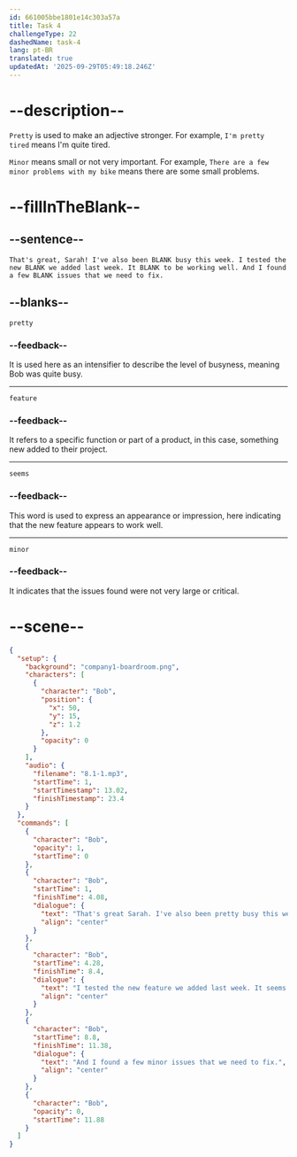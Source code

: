 ```yaml
---
id: 661005bbe1801e14c303a57a
title: Task 4
challengeType: 22
dashedName: task-4
lang: pt-BR
translated: true
updatedAt: '2025-09-29T05:49:18.246Z'
---
```


<!-- (Audio) Bob: That's great, Sarah! I've also been pretty busy this week. I tested the new feature we added last week. It seems to be working well. And I found a few minor issues that we need to fix. -->

# --description--

`Pretty` is used to make an adjective stronger. For example, `I'm pretty tired` means I'm quite tired.

`Minor` means small or not very important. For example, `There are a few minor problems with my bike` means there are some small problems.

# --fillInTheBlank--

## --sentence--

`That's great, Sarah! I've also been BLANK busy this week. I tested the new BLANK we added last week. It BLANK to be working well. And I found a few BLANK issues that we need to fix.`

## --blanks--

`pretty`

### --feedback--

It is used here as an intensifier to describe the level of busyness, meaning Bob was quite busy.

---

`feature`

### --feedback--

It refers to a specific function or part of a product, in this case, something new added to their project.

---

`seems`

### --feedback--

This word is used to express an appearance or impression, here indicating that the new feature appears to work well.

---

`minor`

### --feedback--

It indicates that the issues found were not very large or critical.

# --scene--

```json
{
  "setup": {
    "background": "company1-boardroom.png",
    "characters": [
      {
        "character": "Bob",
        "position": {
          "x": 50,
          "y": 15,
          "z": 1.2
        },
        "opacity": 0
      }
    ],
    "audio": {
      "filename": "8.1-1.mp3",
      "startTime": 1,
      "startTimestamp": 13.02,
      "finishTimestamp": 23.4
    }
  },
  "commands": [
    {
      "character": "Bob",
      "opacity": 1,
      "startTime": 0
    },
    {
      "character": "Bob",
      "startTime": 1,
      "finishTime": 4.08,
      "dialogue": {
        "text": "That's great Sarah. I've also been pretty busy this week.",
        "align": "center"
      }
    },
    {
      "character": "Bob",
      "startTime": 4.28,
      "finishTime": 8.4,
      "dialogue": {
        "text": "I tested the new feature we added last week. It seems to be working well.",
        "align": "center"
      }
    },
    {
      "character": "Bob",
      "startTime": 8.8,
      "finishTime": 11.38,
      "dialogue": {
        "text": "And I found a few minor issues that we need to fix.",
        "align": "center"
      }
    },
    {
      "character": "Bob",
      "opacity": 0,
      "startTime": 11.88
    }
  ]
}
```
